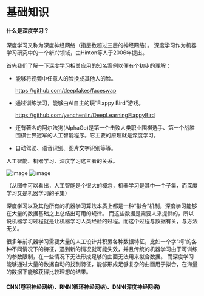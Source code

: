 # 基础知识

#### 什么是深度学习？

深度学习又称为深度神经网络（指层数超过三层的神经网络）。
深度学习作为机器学习研究中的一个新兴领域，由Hinton等人于2006年提出。


首先我们了解一下深度学习相关应用的知名案例以便有个初步的理解：

* 能够将视频中任意人的脸换成其他人的脸。

    https://github.com/deepfakes/faceswap

* 通过训练学习，能够由AI自主的玩“Flappy Bird”游戏。

    https://github.com/yenchenlin/DeepLearningFlappyBird

* 还有著名的阿尔法狗(AlphaGo)是第一个击败人类职业围棋选手、第一个战胜围棋世界冠军的人工智能程序。它主要的原理就是深度学习。 
* 自动驾驶、语音识别、图片文字识别等等。

人工智能、机器学习、深度学习这三者的关系。

![image](https://github.com/kebiao/deeplearning/blob/master/screenshots/tutorial/1.jpg)
![image](https://github.com/kebiao/deeplearning/blob/master/screenshots/tutorial/2.png)

（从图中可以看出，人工智能是个很大的概念，机器学习是其中一个子集，而深度学习又是机器学习的子集）


深度学习以及其他所有的机器学习算法本质上都是一种“拟合”机制，深度学习能够在大量的数据基础之上总结出可用的规律。
而这些数据是需要人来提供的，所以说机器学习过程就是让机器学习人类经验的过程。而这个过程与数据有关，与方法无关。


很多年前机器学习需要大量的人工设计并积累各种数据特征，比如一个字“柯”的各种不同情况下的特征，遇到新的情况就可能失效，并且传统的机器学习由于可训练的参数限制，在一些情况下无法形成足够的曲面无法用来拟合数据。
而深度学习能够通过大量的数据自动的找到特征，能够形成足够复杂的曲面用于拟合，在海量的数据下能够获得比较理想的结果。

#### CNN(卷积神经网络)、RNN(循环神经网络)、DNN(深度神经网络)
